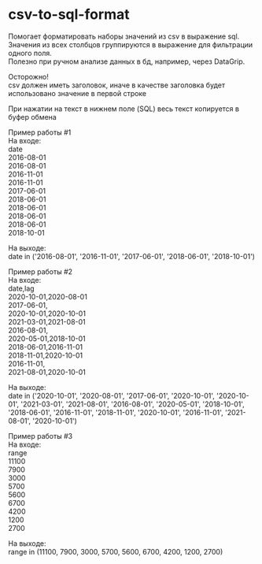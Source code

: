 # csv-to-sql-format
Помогает форматировать наборы значений из csv в выражение sql. Значения из всех столбцов группируются в выражение для фильтрации одного поля.  
Полезно при ручном анализе данных в бд, например, через DataGrip.  


Осторожно!  
csv должен иметь заголовок, иначе в качестве заголовка будет использовано значение в первой строке  


При нажатии на текст в нижнем поле (SQL) весь текст копируется в буфер обмена  

Пример работы #1  
На входе:  
date  
2016-08-01  
2016-08-01  
2016-11-01  
2016-11-01  
2017-06-01  
2018-06-01  
2018-06-01  
2018-06-01  
2018-06-01  
2018-10-01  
  
На выходе:  
date in ('2016-08-01', '2016-11-01', '2017-06-01', '2018-06-01', '2018-10-01')  
  
Пример работы #2  
На входе:  
date,lag  
2020-10-01,2020-08-01  
2017-06-01,  
2020-10-01,2020-10-01  
2021-03-01,2021-08-01  
2016-08-01,  
2020-05-01,2018-10-01  
2018-06-01,2016-11-01  
2018-11-01,2020-10-01  
2016-11-01,  
2021-08-01,2020-10-01  
  
На выходе:  
date in ('2020-10-01', '2020-08-01',  '2017-06-01',  '2020-10-01', '2020-10-01',  '2021-03-01', '2021-08-01',  '2016-08-01',  '2020-05-01', '2018-10-01',  '2018-06-01', '2016-11-01',  '2018-11-01', '2020-10-01',  '2016-11-01',  '2021-08-01', '2020-10-01')  
  

Пример работы #3  
На входе:  
range  
11100  
7900  
3000  
5700  
5600  
6700  
4200  
1200  
2700  

На выходе:  
range in (11100, 7900, 3000, 5700, 5600, 6700, 4200, 1200, 2700)  
